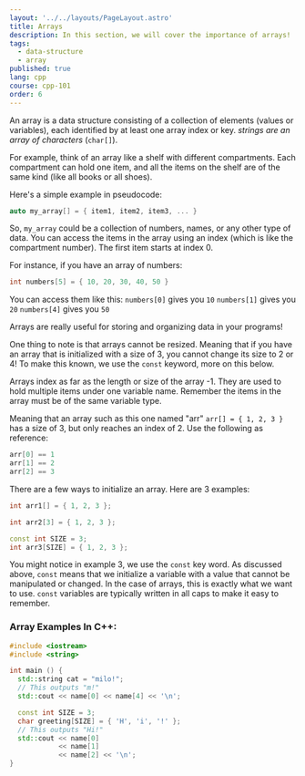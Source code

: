 ```yaml
---
layout: '../../layouts/PageLayout.astro'
title: Arrays
description: In this section, we will cover the importance of arrays!
tags:
  - data-structure
  - array
published: true
lang: cpp
course: cpp-101
order: 6
---
```


An array is a data structure consisting of a collection of elements (values or variables), each identified by at least one array index or key. _strings are an array of characters_ (`char[]`).

For example, think of an array like a shelf with different compartments. Each compartment can hold one item, and all the items on the shelf are of the same kind (like all books or all shoes).

Here's a simple example in pseudocode:

```cpp
auto my_array[] = { item1, item2, item3, ... }
```

So, `my_array` could be a collection of numbers, names, or any other type of data. You can access the items in the array using an index (which is like the compartment number). The first item starts at index 0.

For instance, if you have an array of numbers:

```cpp
int numbers[5] = { 10, 20, 30, 40, 50 }
```

You can access them like this:
`numbers[0]` gives you `10`
`numbers[1]` gives you `20`
`numbers[4]` gives you `50`

Arrays are really useful for storing and organizing data in your programs!

One thing to note is that arrays cannot be resized. Meaning that if you have an array that is initialized with a size of 3, you cannot change its size to 2 or 4! To make this known, we use the `const` keyword, more on this below.

Arrays index as far as the length or size of the array -1. They are used to hold multiple items under one variable name. Remember the items in the array must be of the same variable type.

Meaning that an array such as this one named "arr" `arr[] = { 1, 2, 3 }` has a size of 3, but only reaches an index of 2. Use the following as reference:

```cpp
arr[0] == 1
arr[1] == 2
arr[2] == 3
```

There are a few ways to initialize an array. Here are 3 examples:
```cpp
int arr1[] = { 1, 2, 3 };

int arr2[3] = { 1, 2, 3 };

const int SIZE = 3;
int arr3[SIZE] = { 1, 2, 3 };
```
You might notice in example 3, we use the `const` key word. As discussed above, `const` means that we initialize a variable with a value that cannot be manipulated or changed. In the case of arrays, this is exactly what we want to use. `const` variables are typically written in all caps to make it easy to remember.

### Array Examples In C++:

```cpp
#include <iostream>
#include <string>

int main () {
  std::string cat = "milo!";
  // This outputs "m!"
  std::cout << name[0] << name[4] << '\n';

  const int SIZE = 3;
  char greeting[SIZE] = { 'H', 'i', '!' };
  // This outputs "Hi!"
  std::cout << name[0]
            << name[1]
            << name[2] << '\n';
}
```